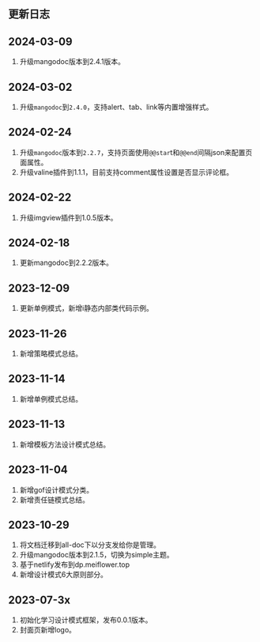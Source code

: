 ## 更新日志

## 2024-03-09
1. 升级mangodoc版本到2.4.1版本。

## 2024-03-02
1. 升级`mangodoc`到`2.4.0`，支持alert、tab、link等内置增强样式。

## 2024-02-24
1. 升级`mangodoc`版本到`2.2.7`，支持页面使用`@@star`t和`@@end`间隔json来配置页面属性。
2. 升级valine插件到1.1.1，目前支持comment属性设置是否显示评论框。

## 2024-02-22
1. 升级imgview插件到1.0.5版本。

## 2024-02-18
1. 更新mangodoc到2.2.2版本。

## 2023-12-09

1.  更新单例模式，新增i静态内部类代码示例。

## 2023-11-26

1.  新增策略模式总结。

## 2023-11-14

1.  新增单例模式总结。

## 2023-11-13

1.  新增模板方法设计模式总结。

## 2023-11-04

1.  新增gof设计模式分类。
2.  新增责任链模式总结。

## 2023-10-29

1.  将文档迁移到all-doc下以分支发给你是管理。
2.  升级mangodoc版本到2.1.5，切换为simple主题。
3.  基于netlify发布到dp.meiflower.top
4.  新增设计模式6大原则部分。

## 2023-07-3x

1.  初始化学习设计模式框架，发布0.0.1版本。
2.  封面页新增logo。